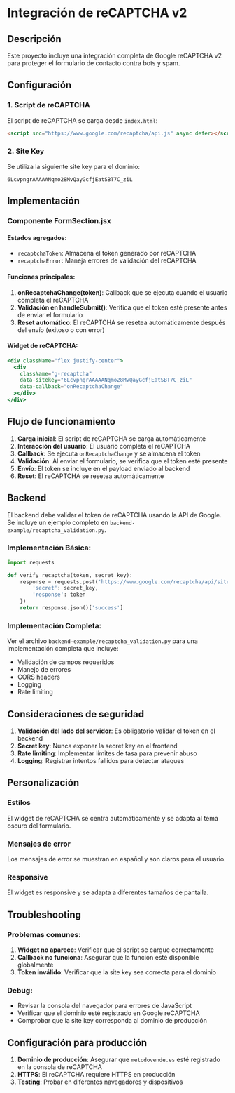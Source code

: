 # Integración de reCAPTCHA v2

## Descripción

Este proyecto incluye una integración completa de Google reCAPTCHA v2 para proteger el formulario de contacto contra bots y spam.

## Configuración

### 1. Script de reCAPTCHA
El script de reCAPTCHA se carga desde `index.html`:
```html
<script src="https://www.google.com/recaptcha/api.js" async defer></script>
```

### 2. Site Key
Se utiliza la siguiente site key para el dominio:
```
6LcvpngrAAAAANqmo28MvQayGcfjEatSBT7C_ziL
```

## Implementación

### Componente FormSection.jsx

#### Estados agregados:
- `recaptchaToken`: Almacena el token generado por reCAPTCHA
- `recaptchaError`: Maneja errores de validación del reCAPTCHA

#### Funciones principales:

1. **onRecaptchaChange(token)**: Callback que se ejecuta cuando el usuario completa el reCAPTCHA
2. **Validación en handleSubmit()**: Verifica que el token esté presente antes de enviar el formulario
3. **Reset automático**: El reCAPTCHA se resetea automáticamente después del envío (exitoso o con error)

#### Widget de reCAPTCHA:
```jsx
<div className="flex justify-center">
  <div 
    className="g-recaptcha" 
    data-sitekey="6LcvpngrAAAAANqmo28MvQayGcfjEatSBT7C_ziL"
    data-callback="onRecaptchaChange"
  ></div>
</div>
```

## Flujo de funcionamiento

1. **Carga inicial**: El script de reCAPTCHA se carga automáticamente
2. **Interacción del usuario**: El usuario completa el reCAPTCHA
3. **Callback**: Se ejecuta `onRecaptchaChange` y se almacena el token
4. **Validación**: Al enviar el formulario, se verifica que el token esté presente
5. **Envío**: El token se incluye en el payload enviado al backend
6. **Reset**: El reCAPTCHA se resetea automáticamente

## Backend

El backend debe validar el token de reCAPTCHA usando la API de Google. Se incluye un ejemplo completo en `backend-example/recaptcha_validation.py`.

### Implementación Básica:
```python
import requests

def verify_recaptcha(token, secret_key):
    response = requests.post('https://www.google.com/recaptcha/api/siteverify', {
        'secret': secret_key,
        'response': token
    })
    return response.json()['success']
```

### Implementación Completa:
Ver el archivo `backend-example/recaptcha_validation.py` para una implementación completa que incluye:
- Validación de campos requeridos
- Manejo de errores
- CORS headers
- Logging
- Rate limiting

## Consideraciones de seguridad

1. **Validación del lado del servidor**: Es obligatorio validar el token en el backend
2. **Secret key**: Nunca exponer la secret key en el frontend
3. **Rate limiting**: Implementar límites de tasa para prevenir abuso
4. **Logging**: Registrar intentos fallidos para detectar ataques

## Personalización

### Estilos
El widget de reCAPTCHA se centra automáticamente y se adapta al tema oscuro del formulario.

### Mensajes de error
Los mensajes de error se muestran en español y son claros para el usuario.

### Responsive
El widget es responsive y se adapta a diferentes tamaños de pantalla.

## Troubleshooting

### Problemas comunes:

1. **Widget no aparece**: Verificar que el script se cargue correctamente
2. **Callback no funciona**: Asegurar que la función esté disponible globalmente
3. **Token inválido**: Verificar que la site key sea correcta para el dominio

### Debug:
- Revisar la consola del navegador para errores de JavaScript
- Verificar que el dominio esté registrado en Google reCAPTCHA
- Comprobar que la site key corresponda al dominio de producción

## Configuración para producción

1. **Dominio de producción**: Asegurar que `metodovende.es` esté registrado en la consola de reCAPTCHA
2. **HTTPS**: El reCAPTCHA requiere HTTPS en producción
3. **Testing**: Probar en diferentes navegadores y dispositivos 